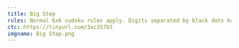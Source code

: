 ```yaml
---
title: Big Step
rules: Normal 6x6 sudoku rules apply. Digits separated by black dots have a 1:2 ration, those separated by a white dot are consecutive. Not all black or white dots are necessarily given.
ctc: https://tinyurl.com/3xc357b3
imgname: Big Step.png
---
```

